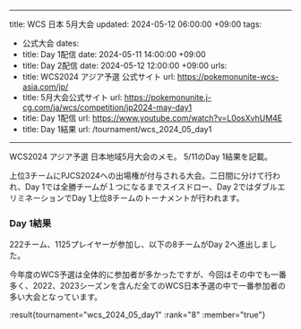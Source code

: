 ----
title: WCS 日本 5月大会
updated: 2024-05-12 06:00:00 +09:00
tags:
  - 公式大会
dates:
  - title: Day 1配信
    date: 2024-05-11 14:00:00 +09:00
  - title: Day 2配信
    date: 2024-05-12 12:00:00 +09:00
urls:
  - title: WCS2024 アジア予選 公式サイト
    url: https://pokemonunite-wcs-asia.com/jp/
  - title: 5月大会公式サイト
    url: https://pokemonunite.j-cg.com/ja/wcs/competition/jp2024-may-day1
  - title: Day 1配信
    url: https://www.youtube.com/watch?v=L0osXvhUM4E
  - title: Day 1結果
    url: /tournament/wcs_2024_05_day1
---

WCS2024 アジア予選 日本地域5月大会のメモ。 5/11のDay 1結果を記載。

<!-- more -->

上位3チームにPJCS2024への出場権が付与される大会。二日間に分けて行われ、Day 1では全勝チームが１つになるまでスイスドロー、Day 2ではダブルエリミネーションでDay 1上位8チームのトーナメントが行われます。

### Day 1結果
222チーム、1125プレイヤーが参加し、以下の8チームがDay 2へ進出しました。

今年度のWCS予選は全体的に参加者が多かったですが、今回はその中でも一番多く、2022、2023シーズンを含んだ全てのWCS日本予選の中で一番参加者の多い大会となっています。

:result{tournament="wcs_2024_05_day1" :rank="8" :member="true"}
